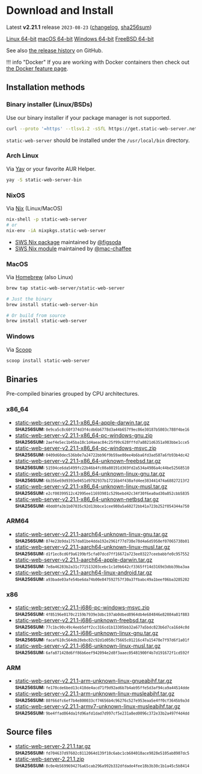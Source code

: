 # Download and Install

Latest **v2.21.1** release `2023-08-23` ([changelog](https://github.com/static-web-server/static-web-server/releases/tag/v2.21.1), [sha256sum](https://github.com/static-web-server/static-web-server/releases/download/v2.21.1/static-web-server-v2.21.1-SHA256SUM))

<div class="featured-downloads">

<a class="md-button md-button-sm" href="https://github.com/static-web-server/static-web-server/releases/download/v2.21.1/static-web-server-v2.21.1-x86_64-unknown-linux-gnu.tar.gz">Linux 64-bit</a> <a class="md-button md-button-sm" href="https://github.com/static-web-server/static-web-server/releases/download/v2.21.1/static-web-server-v2.21.1-x86_64-apple-darwin.tar.gz">macOS 64-bit</a>
<a class="md-button md-button-sm" href="https://github.com/static-web-server/static-web-server/releases/download/v2.21.1/static-web-server-v2.21.1-x86_64-pc-windows-msvc.zip">Windows 64-bit</a>
<a class="md-button md-button-sm" href="https://github.com/static-web-server/static-web-server/releases/download/v2.21.1/static-web-server-v2.21.1-x86_64-unknown-freebsd.tar.gz">FreeBSD 64-bit</a>

</div>

See also [the release history](https://github.com/static-web-server/static-web-server/releases) on GitHub.

!!! info "Docker"
    If you are working with Docker containers then check out [the Docker feature page](https://static-web-server.net/features/docker/).

## Installation methods

### Binary installer (Linux/BSDs)

Use our binary installer if your package manager is not supported.

```sh
curl --proto '=https' --tlsv1.2 -sSfL https://get.static-web-server.net | sh
```

`static-web-server` should be installed under the `/usr/local/bin` directory.

### Arch Linux

Via [Yay](https://github.com/Jguer/yay) or your favorite AUR Helper.

```sh
yay -S static-web-server-bin
```

### NixOS

Via [Nix](https://github.com/NixOS/nix) (Linux/MacOS)

```sh
nix-shell -p static-web-server
# or
nix-env -iA nixpkgs.static-web-server
```

- [SWS Nix package](https://search.nixos.org/packages?show=static-web-server&from=0&size=50&sort=relevance&type=packages&query=static-web-server) maintained by [@figsoda](https://github.com/figsoda)
- [SWS Nix module](https://nixos.wiki/wiki/Static_Web_Server) maintained by [@mac-chaffee](https://github.com/mac-chaffee)

### MacOS

Via [Homebrew](https://brew.sh/) (also Linux)

```sh
brew tap static-web-server/static-web-server

# Just the binary
brew install static-web-server-bin

# Or build from source
brew install static-web-server
```

### Windows

Via [Scoop](https://scoop.sh/)

```powershell
scoop install static-web-server
```

## Binaries

Pre-compiled binaries grouped by CPU architectures.

### x86_64

- [static-web-server-v2.21.1-x86_64-apple-darwin.tar.gz](https://github.com/static-web-server/static-web-server/releases/download/v2.21.1/static-web-server-v2.21.1-x86_64-apple-darwin.tar.gz)<br>
<small>**SHA256SUM:** `0e9ca5c8c60f374d3f4cdb6b6778d3a44b657f9ec86e30187b5803c788f4be16`</small>
- [static-web-server-v2.21.1-x86_64-pc-windows-gnu.zip](https://github.com/static-web-server/static-web-server/releases/download/v2.21.1/static-web-server-v2.21.1-x86_64-pc-windows-gnu.zip)<br>
<small>**SHA256SUM:** `2aef4e5ec1b45ba18c1d4aeac84c25f99c628fffd7a8821d6351a983bbe1cce5`</small>
- [static-web-server-v2.21.1-x86_64-pc-windows-msvc.zip](https://github.com/static-web-server/static-web-server/releases/download/v2.21.1/static-web-server-v2.21.1-x86_64-pc-windows-msvc.zip)<br>
<small>**SHA256SUM:** `0409d60dec536b0e7a24722bb96f9b59ae80ee4b6ba6fd3ad587a6fb93b4dc42`</small>
- [static-web-server-v2.21.1-x86_64-unknown-freebsd.tar.gz](https://github.com/static-web-server/static-web-server/releases/download/v2.21.1/static-web-server-v2.21.1-x86_64-unknown-freebsd.tar.gz)<br>
<small>**SHA256SUM:** `51594ce6da5499fc22b46b4fc08a80191d369fd2a534a4986a4c44be52568510`</small>
- [static-web-server-v2.21.1-x86_64-unknown-linux-gnu.tar.gz](https://github.com/static-web-server/static-web-server/releases/download/v2.21.1/static-web-server-v2.21.1-x86_64-unknown-linux-gnu.tar.gz)<br>
<small>**SHA256SUM:** `6b356e69d9393e0451d9782937b17216b4f438afd4ee383441474a68827213f2`</small>
- [static-web-server-v2.21.1-x86_64-unknown-linux-musl.tar.gz](https://github.com/static-web-server/static-web-server/releases/download/v2.21.1/static-web-server-v2.21.1-x86_64-unknown-linux-musl.tar.gz)<br>
<small>**SHA256SUM:** `e2cf00399512c42995ee11693981c529bebd42c34f30f6ea0ad30a852cbb5835`</small>
- [static-web-server-v2.21.1-x86_64-unknown-netbsd.tar.gz](https://github.com/static-web-server/static-web-server/releases/download/v2.21.1/static-web-server-v2.21.1-x86_64-unknown-netbsd.tar.gz)<br>
<small>**SHA256SUM:** `40dd0fa3b1b07035c92d13bbce1cee980a5a60272bb41a723b252f054344a750`</small>

### ARM64

- [static-web-server-v2.21.1-aarch64-unknown-linux-gnu.tar.gz](https://github.com/static-web-server/static-web-server/releases/download/v2.21.1/static-web-server-v2.21.1-aarch64-unknown-linux-gnu.tar.gz)<br>
<small>**SHA256SUM:** `874e23b9da1757da81be4dda192e2961f77d738e78d4a6d5958ef07065738b01`</small>
- [static-web-server-v2.21.1-aarch64-unknown-linux-musl.tar.gz](https://github.com/static-web-server/static-web-server/releases/download/v2.21.1/static-web-server-v2.21.1-aarch64-unknown-linux-musl.tar.gz)<br>
<small>**SHA256SUM:** `d1f1ec8cd6f9a6199bf5cfa07dcd7ff16672a723ee03227ceebabbfe0c957552`</small>
- [static-web-server-v2.21.1-aarch64-apple-darwin.tar.gz](https://github.com/static-web-server/static-web-server/releases/download/v2.21.1/static-web-server-v2.21.1-aarch64-apple-darwin.tar.gz)<br>
<small>**SHA256SUM:** `7e8a46283b2a31c771513203cebc1c1d9b642cf3365ff14d3169d3dbb39ba3aa`</small>
- [static-web-server-v2.21.1-aarch64-linux-android.tar.gz](https://github.com/static-web-server/static-web-server/releases/download/v2.21.1/static-web-server-v2.21.1-aarch64-linux-android.tar.gz)<br>
<small>**SHA256SUM:** `a93bade03afe54be6da74b00e847592757f30a37fbabc49a1beef06ba3285202`</small>

### x86

- [static-web-server-v2.21.1-i686-pc-windows-msvc.zip](https://github.com/static-web-server/static-web-server/releases/download/v2.21.1/static-web-server-v2.21.1-i686-pc-windows-msvc.zip)<br>
<small>**SHA256SUM:** `4f85196e0170c2159b7939e3dbc197ab0dbed8964db4e684846e82084a81f883`</small>
- [static-web-server-v2.21.1-i686-unknown-freebsd.tar.gz](https://github.com/static-web-server/static-web-server/releases/download/v2.21.1/static-web-server-v2.21.1-i686-unknown-freebsd.tar.gz)<br>
<small>**SHA256SUM:** `77c1bc90c49c4eeb5dff2cc316cd1b13305bb32a677a5bdc823b6d7ca16d4c0d`</small>
- [static-web-server-v2.21.1-i686-unknown-linux-gnu.tar.gz](https://github.com/static-web-server/static-web-server/releases/download/v2.21.1/static-web-server-v2.21.1-i686-unknown-linux-gnu.tar.gz)<br>
<small>**SHA256SUM:** `facaf610c564db28ebc82c92d1d058c75665c01216c47a15478e7f97d6f1a01f`</small>
- [static-web-server-v2.21.1-i686-unknown-linux-musl.tar.gz](https://github.com/static-web-server/static-web-server/releases/download/v2.21.1/static-web-server-v2.21.1-i686-unknown-linux-musl.tar.gz)<br>
<small>**SHA256SUM:** `6afa871428d6ff86b6eef942094e2d8f3aaec05481900f4b7d191672f1cd592f`</small>

### ARM

- [static-web-server-v2.21.1-arm-unknown-linux-gnueabihf.tar.gz](https://github.com/static-web-server/static-web-server/releases/download/v2.21.1/static-web-server-v2.21.1-arm-unknown-linux-gnueabihf.tar.gz)<br>
<small>**SHA256SUM:** `fe170cde6bed13c410de4acd71f9d92ad6b7b4ab95ffe5d3af94ca9a44514dde`</small>
- [static-web-server-v2.21.1-arm-unknown-linux-musleabihf.tar.gz](https://github.com/static-web-server/static-web-server/releases/download/v2.21.1/static-web-server-v2.21.1-arm-unknown-linux-musleabihf.tar.gz)<br>
<small>**SHA256SUM:** `88f66dfc6ef7b4e800033cf74656b4c96276c527e953eaa5e4ff0cf3645b9a3d`</small>
- [static-web-server-v2.21.1-armv7-unknown-linux-musleabihf.tar.gz](https://github.com/static-web-server/static-web-server/releases/download/v2.21.1/static-web-server-v2.21.1-armv7-unknown-linux-musleabihf.tar.gz)<br>
<small>**SHA256SUM:** `9be4ffad864da1fd96afd1dad7d997cf5e231a8ed0096c372e33b2a497f4d4dd`</small>

## Source files

- [static-web-server-2.21.1.tar.gz](https://github.com/static-web-server/static-web-server/archive/refs/tags/v2.21.1.tar.gz)<br>
<small>**SHA256SUM:** `fd704637d97602c8112064d139f10c6abc1cb604018ace9828e5105ab8987dc5`</small>
- [static-web-server-2.21.1.zip](https://github.com/static-web-server/static-web-server/archive/refs/tags/v2.21.1.zip)<br>
<small>**SHA256SUM:** `8c0e4b5699694276a65cab296a992b332dfdade4fee18b3b30c1b1a45c5b8414`</small>
